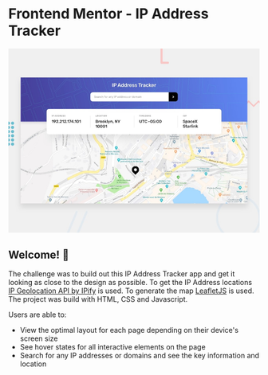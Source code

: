 # Frontend Mentor - IP Address Tracker

![Design preview for the IP Address Tracker coding challenge](./design/desktop-preview.jpg)

## Welcome! 👋

The challenge was to build out this IP Address Tracker app and get it looking as close to the design as possible. To get the IP Address locations [IP Geolocation API by IPify](https://geo.ipify.org/) is used. To generate the map [LeafletJS](https://leafletjs.com/) is used. The project was build with HTML, CSS and Javascript.

Users are able to:

- View the optimal layout for each page depending on their device's screen size
- See hover states for all interactive elements on the page
- Search for any IP addresses or domains and see the key information and location

[Live demo]: https://gelizabeth.github.io/ip-address-tracker/


